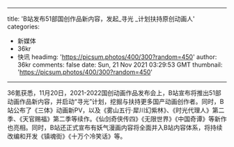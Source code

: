 
---
title: 'B站发布51部国创作品新内容，发起_寻光 _计划扶持原创动画人'
categories: 
 - 新媒体
 - 36kr
 - 快讯
headimg: 'https://picsum.photos/400/300?random=450'
author: 36kr
comments: false
date: Sun, 21 Nov 2021 03:29:53 GMT
thumbnail: 'https://picsum.photos/400/300?random=450'
---

<div>   
36氪获悉，11月20日，2021-2022国创动画作品发布会上，B站宣布将推出51部动画作品新内容，并启动“寻光”计划，挖掘与扶持更多国产动画创作者。同时，B站公布了《三体》动画新PV，以及《雾山五行·犀川幻紫林》、《时光代理人》第二季、《天官赐福》第二季等续作。《仙剑奇侠传四》《无限世界》《中国奇谭》等新作也亮相。同时，B站还正式宣布有妖气漫画内容将全面并入B站内容体系，将持续改编和开发《镇魂街》《十万个冷笑话》等。  
</div>
            